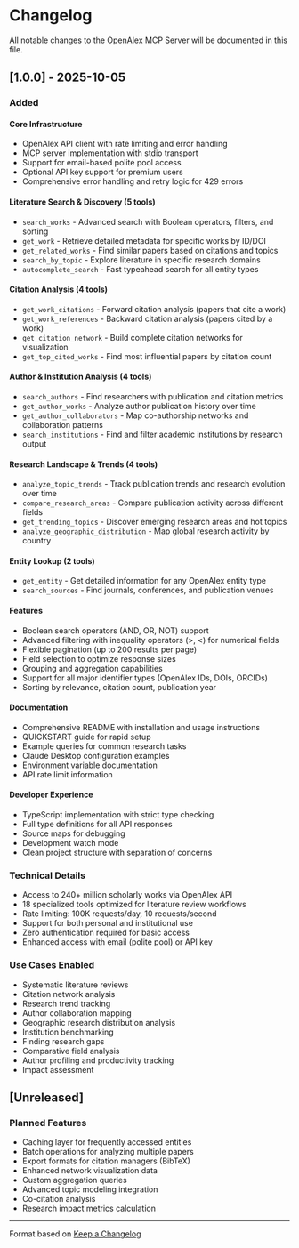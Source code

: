 # Changelog

All notable changes to the OpenAlex MCP Server will be documented in this file.

## [1.0.0] - 2025-10-05

### Added

#### Core Infrastructure
- OpenAlex API client with rate limiting and error handling
- MCP server implementation with stdio transport
- Support for email-based polite pool access
- Optional API key support for premium users
- Comprehensive error handling and retry logic for 429 errors

#### Literature Search & Discovery (5 tools)
- `search_works` - Advanced search with Boolean operators, filters, and sorting
- `get_work` - Retrieve detailed metadata for specific works by ID/DOI
- `get_related_works` - Find similar papers based on citations and topics
- `search_by_topic` - Explore literature in specific research domains
- `autocomplete_search` - Fast typeahead search for all entity types

#### Citation Analysis (4 tools)
- `get_work_citations` - Forward citation analysis (papers that cite a work)
- `get_work_references` - Backward citation analysis (papers cited by a work)
- `get_citation_network` - Build complete citation networks for visualization
- `get_top_cited_works` - Find most influential papers by citation count

#### Author & Institution Analysis (4 tools)
- `search_authors` - Find researchers with publication and citation metrics
- `get_author_works` - Analyze author publication history over time
- `get_author_collaborators` - Map co-authorship networks and collaboration patterns
- `search_institutions` - Find and filter academic institutions by research output

#### Research Landscape & Trends (4 tools)
- `analyze_topic_trends` - Track publication trends and research evolution over time
- `compare_research_areas` - Compare publication activity across different fields
- `get_trending_topics` - Discover emerging research areas and hot topics
- `analyze_geographic_distribution` - Map global research activity by country

#### Entity Lookup (2 tools)
- `get_entity` - Get detailed information for any OpenAlex entity type
- `search_sources` - Find journals, conferences, and publication venues

#### Features
- Boolean search operators (AND, OR, NOT) support
- Advanced filtering with inequality operators (>, <) for numerical fields
- Flexible pagination (up to 200 results per page)
- Field selection to optimize response sizes
- Grouping and aggregation capabilities
- Support for all major identifier types (OpenAlex IDs, DOIs, ORCIDs)
- Sorting by relevance, citation count, publication year

#### Documentation
- Comprehensive README with installation and usage instructions
- QUICKSTART guide for rapid setup
- Example queries for common research tasks
- Claude Desktop configuration examples
- Environment variable documentation
- API rate limit information

#### Developer Experience
- TypeScript implementation with strict type checking
- Full type definitions for all API responses
- Source maps for debugging
- Development watch mode
- Clean project structure with separation of concerns

### Technical Details
- Access to 240+ million scholarly works via OpenAlex API
- 18 specialized tools optimized for literature review workflows
- Rate limiting: 100K requests/day, 10 requests/second
- Support for both personal and institutional use
- Zero authentication required for basic access
- Enhanced access with email (polite pool) or API key

### Use Cases Enabled
- Systematic literature reviews
- Citation network analysis
- Research trend tracking
- Author collaboration mapping
- Geographic research distribution analysis
- Institution benchmarking
- Finding research gaps
- Comparative field analysis
- Author profiling and productivity tracking
- Impact assessment

## [Unreleased]

### Planned Features
- Caching layer for frequently accessed entities
- Batch operations for analyzing multiple papers
- Export formats for citation managers (BibTeX)
- Enhanced network visualization data
- Custom aggregation queries
- Advanced topic modeling integration
- Co-citation analysis
- Research impact metrics calculation

---

Format based on [Keep a Changelog](https://keepachangelog.com/en/1.0.0/)
